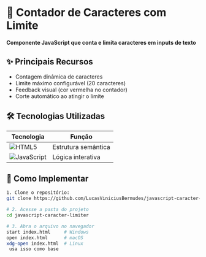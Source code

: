 # 📝 Contador de Caracteres com Limite

**Componente JavaScript que conta e limita caracteres em inputs de texto**

## ✨ Principais Recursos

- Contagem dinâmica de caracteres
- Limite máximo configurável (20 caracteres)
- Feedback visual (cor vermelha no contador)
- Corte automático ao atingir o limite

## 🛠️ Tecnologias Utilizadas

| Tecnologia | Função | 
|------------|--------|
| ![HTML5](https://img.shields.io/badge/HTML5-E34F26?style=flat&logo=html5&logoColor=white) | Estrutura semântica |
| ![JavaScript](https://img.shields.io/badge/JavaScript-F7DF1E?style=flat&logo=javascript&logoColor=black) | Lógica interativa |

## 🚀 Como Implementar

```bash
1. Clone o repositório:
git clone https://github.com/LucasViniciusBermudes/javascript-caracter-limiter.git

# 2. Acesse a pasta do projeto
cd javascript-caracter-limiter

# 3. Abra o arquivo no navegador
start index.html     # Windows
open index.html      # macOS
xdg-open index.html  # Linux
 usa isso como base
